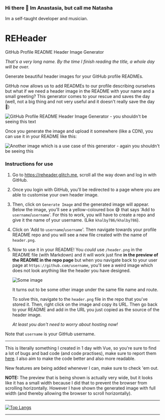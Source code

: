 ### Hi there 👋  Im Anastasia, but call me Natasha
Im a self-taught developer and musician.
# REHeader

GitHub Profile README Header Image Generator

*That's a very long name. By the time I finish reading the title, a whole day will be over.*

Generate beautiful header images for your GitHub profile READMEs.

GitHub now allows us to add READMEs to our profile describing ourselves but what if we need a header image in the README with your name and a small greeting? This generator comes to your rescue and saves the day (well, not a big thing and not very useful and it doesn't really save the day :shrug:)

![GitHub Profile README Header Image Generator - you shouldn't be seeing this text](https://cdn.glitch.com/0a4f672e-7d5c-4254-8f5a-847c2924bdf6%2Fheader-image-readme-gen.gif?v=1594991782151)

Once you generate the image and upload it somewhere (like a CDN), you can use it in your README like this:

![Another image which is a use case of this generator - again you shouldn't be seeing this](https://cdn.glitch.com/0a4f672e-7d5c-4254-8f5a-847c2924bdf6%2FScreen%20Shot%202020-07-17%20at%205.19.18%20PM.png?v=1594991994508)

### Instructions for use

1. Go to https://reheader.glitch.me, scroll all the way down and log in with GitHub.

2. Once you login with GitHub, you'll be redirected to a page where you are able to customise your own header image.

3. Then, click on `Generate Image` and the generated image will appear. Below the image, you'll see a yellow-coloured box :sweat_smile: that says 'Add to `username`/`username`'. For this to work, you will have to create a repo and give it the name of your username. (Like `khalby786/khalby786`).

4. Click on 'Add to `username`/`username`'. Then navigate towards your profile README repo and you will see a new file created with the name of `header.png`.

5. Now to use it in your README! You *could* use `/header.png` in the README file (with Markdown) and it will work just fine **in the preview of the README in the repo page** but when you navigate back to your user page at `https://github.com/username`, you'll see a weird image which does not look anything like the header you have designed.

    ![Some image](https://cdn.glitch.com/9b54f632-359e-4267-ab89-59a5c68b6aa8%2FScreen%20Shot%202020-07-19%20at%202.55.24%20PM.png?v=1595156292938)
  
    It turns out to be some other image under the same file name and route.
    
    To solve this, navigate to the `header.png` file in the repo that you've stored it. Then, right click on the image and copy its URL. Then go back to your README and add in the URL you just copied as the source of the header image. 
    
    *At least you don't need to worry about hosting now!*

Note that `username` is your GitHub username.

---

This is literally something I created in 1 day with Vue, so you're sure to find a lot of bugs and bad code (and code practises), make sure to report them [here](https://github.com/khalby786/gh-readme-header-image-gen/issues). I also aim to make the code better and also more readable.

New features are being added whenever I can, make sure to check 'em out.

**NOTE:** The preview that is being shown is actually very wide, but it looks like it has a small width because I did that to prevent the browser from scrolling horizontally. However I have shown the generated image with full width (and thereby allowing the browser to scroll horizontally).

<!--
**AnastasiaKaldi/AnastasiaKaldi** is a ✨ _special_ ✨ repository because its `README.md` (this file) appears on your GitHub profile.

Here are some ideas to get you started:

- 🔭 I’m currently working on ...
- 🌱 I’m currently learning ...
- 👯 I’m looking to collaborate on ...
- 🤔 I’m looking for help with ...
- 💬 Ask me about ...
- 📫 How to reach me: ...
- 😄 Pronouns: ...
- ⚡ Fun fact: ...
-->
-----

<!-- Github top languages -->

[![Top Langs](https://github-readme-stats.vercel.app/api/top-langs/?username=AnastasiaKaldi&show_icons=true&locale=en&layout=compact&bg_color=30,746AB0,904e95&title_color=ffffff&text_color=ffffff&icon_color=ffffff&card_width=445)](https://github.com/AnastasiaKaldi/)

-----
